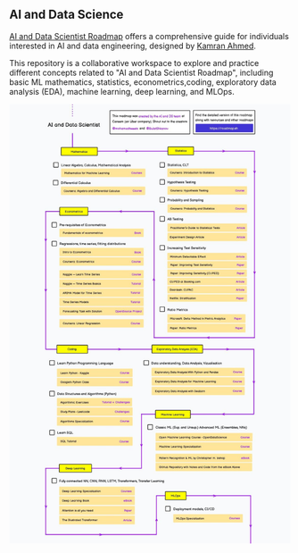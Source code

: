 ## AI and Data Science
[AI and Data Scientist Roadmap](https://roadmap.sh/ai-data-scientist?s=65dd2a1daec67f2e2aa43593) 
offers a comprehensive guide for individuals interested in AI and data engineering, designed by 
[Kamran Ahmed](https://github.com/kamranahmedse/developer-roadmap).

This repository is a collaborative workspace to explore and practice different concepts related to "AI and Data Scientist Roadmap", including basic ML mathematics, statistics, econometrics,coding, exploratory data analysis (EDA), machine learning, deep learning, and MLOps.


[![ ](images/0-main.jpg)](https://roadmap.sh/ai-data-scientist?s=65dd2a1daec67f2e2aa43593)

